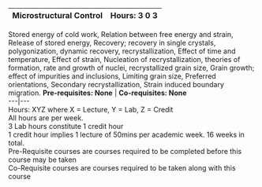 **Microstructural Control** | **Hours: 3 0 3**  
---|---  
Stored energy of cold work, Relation between free energy and strain, Release of stored energy, Recovery; recovery in single crystals, polygonization, dynamic recovery, recrystallization, Effect of time and temperature, Effect of strain, Nucleation of recrystallization, theories of formation, rate and growth of nuclei, recrystallized grain size, Grain growth; effect of impurities and inclusions, Limiting grain size, Preferred orientations, Secondary recrystallization, Strain induced boundary migration.
**Pre-requisites: None** | **Co-requisites: None**  
---|---  
Hours: XYZ where X = Lecture, Y = Lab, Z = Credit  
All hours are per week.  
3 Lab hours constitute 1 credit hour  
1 credit hour implies 1 lecture of 50mins per academic week. 16 weeks in total.  
Pre-Requisite courses are courses required to be completed before this course may be taken  
Co-Requisite courses are courses required to be taken along with this course
